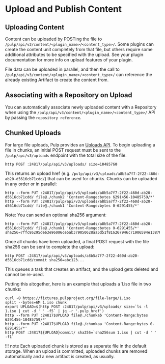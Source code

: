 # Upload and Publish Content

## Uploading Content

Content can be uploaded by POSTing the file to `/pulp/api/v3/content/<plugin_name>/<content_type>/`.
Some plugins can create the content unit completely from that file, but others require some
additional attributes to be specified with the upload. See your plugin documentation for more info
on upload features of your plugin.

File data can be uploaded in parallel, and then the call to
`/pulp/api/v3/content/<plugin_name>/<content_type>/` can reference the already existing Artifact to create
the content from.

## Associating with a Repository on Upload

You can automatically associate newly uploaded content with a Repository when using the
`/pulp/api/v3/content/<plugin_name>/<content_type>/` API by passing the `repository reference`.

## Chunked Uploads

For large file uploads, Pulp provides an [Uploads API](site:pulpcore/restapi/#tag/Uploads). To begin
uploading a file in chunks, an initial POST request must be sent to the `/pulp/api/v3/uploads`
endpoint with the total size of the file:

```
http POST :24817/pulp/api/v3/uploads/ size=10485760
```

This returns an upload href (e.g. `/pulp/api/v3/uploads/a8b5a7f7-2f22-460d-ab20-d5616cb71cdd/`) that can
be used for chunks. Chunks can be uploaded in any order or in parallel:

```
http --form PUT :24817/pulp/api/v3/uploads/a8b5a7f7-2f22-460d-ab20-d5616cb71cdd/ file@./chunk2 'Content-Range:bytes 6291456-10485759/*'
http --form PUT :24817/pulp/api/v3/uploads/a8b5a7f7-2f22-460d-ab20-d5616cb71cdd/ file@./chunk1 'Content-Range:bytes 0-6291455/*'
```

Note: You can send an optional sha256 argument:

```
http --form PUT :24817/pulp/api/v3/uploads/a8b5a7f7-2f22-460d-ab20-d5616cb71cdd/ file@./chunk1 'Content-Range:bytes 0-6291455/*' sha256=7ffc86295de63e96006ce5ab379050628aa5d51f816267946c71906594e13870
```

Once all chunks have been uploaded, a final POST request with the file sha256 can be sent to
complete the upload:

```
http POST :24817/pulp/api/v3/uploads/a8b5a7f7-2f22-460d-ab20-d5616cb71cdd/commit sha256=abc123...
```

This queues a task that creates an artifact, and the upload gets deleted and cannot be re-used.

Putting this altogether, here is an example that uploads a 1.iso file in two chunks:

```
curl -O https://fixtures.pulpproject.org/file-large/1.iso
split --bytes=6M 1.iso chunk
export UPLOAD=$(http POST :24817/pulp/api/v3/uploads/ size=`ls -l 1.iso | cut -d ' ' -f5` | jq -r '.pulp_href')
http --form PUT :24817$UPLOAD file@./chunkab 'Content-Range:bytes 6291456-10485759/*'
http --form PUT :24817$UPLOAD file@./chunkaa 'Content-Range:bytes 0-6291455/*'
http POST :24817${UPLOAD}commit/ sha256=`sha256sum 1.iso | cut -d ' ' -f1`
```

!!! note
    Each uploaded chunk is stored as a separate file in the default storage.
    When an upload is committed, uploaded chunks are removed automatically and a new artifact is created, as usually.

